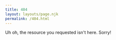```yaml
---
title: 404
layout: layouts/page.njk
permalink: /404.html
---
```


Uh oh, the resource you requested isn't here. Sorry!
